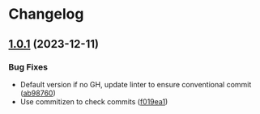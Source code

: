 # Changelog

## [1.0.1](https://github.com/highb/asdf-teleport-ent/compare/v1.0.0...v1.0.1) (2023-12-11)


### Bug Fixes

* Default version if no GH, update linter to ensure conventional commit ([ab98760](https://github.com/highb/asdf-teleport-ent/commit/ab9876057697e84276ecc1091b205f5389aecad2))
* Use commitizen to check commits ([f019ea1](https://github.com/highb/asdf-teleport-ent/commit/f019ea1274ce02abd7a2995bd0926fe127f8f89b))
